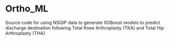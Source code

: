 # Ortho_ML
Source code for using NSQIP data to generate XGBoost models to predict discharge destination following Total Knee Arthroplasty (TKA) and Total Hip Arthroplasty (THA)
